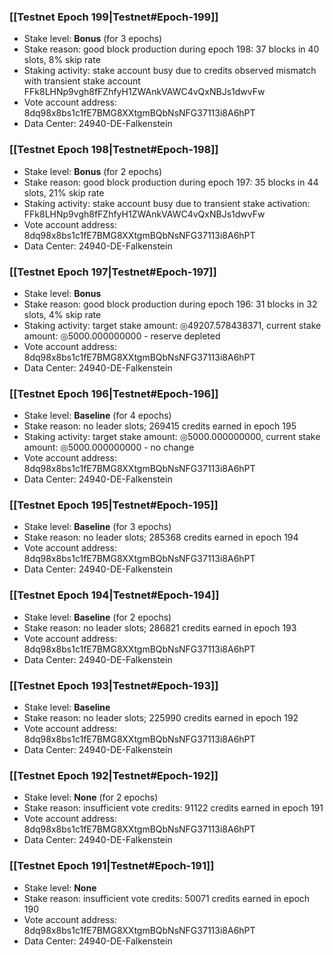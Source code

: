 ### [[Testnet Epoch 199|Testnet#Epoch-199]]
* Stake level: **Bonus** (for 3 epochs)
* Stake reason: good block production during epoch 198: 37 blocks in 40 slots, 8% skip rate
* Staking activity: stake account busy due to credits observed mismatch with transient stake account FFk8LHNp9vgh8fFZhfyH1ZWAnkVAWC4vQxNBJs1dwvFw
* Vote account address: 8dq98x8bs1c1fE7BMG8XXtgmBQbNsNFG37113i8A6hPT
* Data Center: 24940-DE-Falkenstein
### [[Testnet Epoch 198|Testnet#Epoch-198]]
* Stake level: **Bonus** (for 2 epochs)
* Stake reason: good block production during epoch 197: 35 blocks in 44 slots, 21% skip rate
* Staking activity: stake account busy due to transient stake activation: FFk8LHNp9vgh8fFZhfyH1ZWAnkVAWC4vQxNBJs1dwvFw
* Vote account address: 8dq98x8bs1c1fE7BMG8XXtgmBQbNsNFG37113i8A6hPT
* Data Center: 24940-DE-Falkenstein
### [[Testnet Epoch 197|Testnet#Epoch-197]]
* Stake level: **Bonus**
* Stake reason: good block production during epoch 196: 31 blocks in 32 slots, 4% skip rate
* Staking activity: target stake amount: ◎49207.578438371, current stake amount: ◎5000.000000000 - reserve depleted
* Vote account address: 8dq98x8bs1c1fE7BMG8XXtgmBQbNsNFG37113i8A6hPT
* Data Center: 24940-DE-Falkenstein
### [[Testnet Epoch 196|Testnet#Epoch-196]]
* Stake level: **Baseline** (for 4 epochs)
* Stake reason: no leader slots; 269415 credits earned in epoch 195
* Staking activity: target stake amount: ◎5000.000000000, current stake amount: ◎5000.000000000 - no change
* Vote account address: 8dq98x8bs1c1fE7BMG8XXtgmBQbNsNFG37113i8A6hPT
* Data Center: 24940-DE-Falkenstein
### [[Testnet Epoch 195|Testnet#Epoch-195]]
* Stake level: **Baseline** (for 3 epochs)
* Stake reason: no leader slots; 285368 credits earned in epoch 194
* Vote account address: 8dq98x8bs1c1fE7BMG8XXtgmBQbNsNFG37113i8A6hPT
* Data Center: 24940-DE-Falkenstein
### [[Testnet Epoch 194|Testnet#Epoch-194]]
* Stake level: **Baseline** (for 2 epochs)
* Stake reason: no leader slots; 286821 credits earned in epoch 193
* Vote account address: 8dq98x8bs1c1fE7BMG8XXtgmBQbNsNFG37113i8A6hPT
* Data Center: 24940-DE-Falkenstein
### [[Testnet Epoch 193|Testnet#Epoch-193]]
* Stake level: **Baseline**
* Stake reason: no leader slots; 225990 credits earned in epoch 192
* Vote account address: 8dq98x8bs1c1fE7BMG8XXtgmBQbNsNFG37113i8A6hPT
* Data Center: 24940-DE-Falkenstein
### [[Testnet Epoch 192|Testnet#Epoch-192]]
* Stake level: **None** (for 2 epochs)
* Stake reason: insufficient vote credits: 91122 credits earned in epoch 191
* Vote account address: 8dq98x8bs1c1fE7BMG8XXtgmBQbNsNFG37113i8A6hPT
* Data Center: 24940-DE-Falkenstein
### [[Testnet Epoch 191|Testnet#Epoch-191]]
* Stake level: **None**
* Stake reason: insufficient vote credits: 50071 credits earned in epoch 190
* Vote account address: 8dq98x8bs1c1fE7BMG8XXtgmBQbNsNFG37113i8A6hPT
* Data Center: 24940-DE-Falkenstein